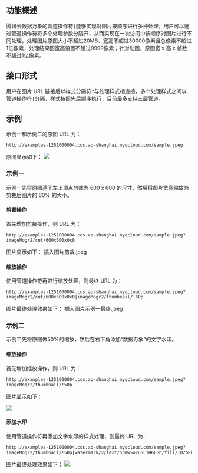 ## 功能概述
腾讯云数据万象的管道操作符`|`能够实现对图片按顺序进行多种处理。用户可以通过管道操作符将多个处理参数分隔开，从而实现在一次访问中按顺序对图片进行不同处理。处理图片原图大小不超过20MB、宽高不超过30000像素且总像素不超过1亿像素，处理结果图宽高设置不超过9999像素；针对动图，原图宽 x 高 x 帧数不超过1亿像素。

## 接口形式
用户在图片 URL 链接后以样式分隔符`?`与处理样式相连接，多个处理样式之间以管道操作符`|`分隔，样式按照先后顺序执行，目前最多支持三层管道。

## 示例
示例一和示例二的原图 URL 为：
```
http://examples-1251000004.cos.ap-shanghai.myqcloud.com/sample.jpeg
```

原图显示如下： 
![](https://main.qcloudimg.com/raw/52e4147a6febbc589505c67973edb394.png)

### 示例一
示例一先将原图基于左上顶点剪裁为 600 x 600 的尺寸，然后将图片宽高缩放为剪裁后图片的 60% 的大小。

#### 剪裁操作
首先增加剪裁操作，则 URL 为：
```
http://examples-1251000004.cos.ap-shanghai.myqcloud.com/sample.jpeg?imageMogr2/cut/600x600x0x0
```

图片显示如下：
插入图片剪裁.jpeg

#### 缩放操作
使用管道操作符再进行缩放处理，则最终 URL 为：

```
http://examples-1251000004.cos.ap-shanghai.myqcloud.com/sample.jpeg?imageMogr2/cut/600x600x0x0|imageMogr2/thumbnail/!60p
```

图片最终处理效果如下：
插入图片示例一最终.jpeg


### 示例二 
示例二先将原图做50%的缩放，然后在右下角添加“数据万象”的文字水印。

#### 缩放操作

首先增加缩放操作，则 URL 为：
```
http://examples-1251000004.cos.ap-shanghai.myqcloud.com/sample.jpeg?imageMogr2/thumbnail/!50p
```

图片显示如下：

![](https://main.qcloudimg.com/raw/f6ab90d8bb2cc1faa1aa3467216c450d.jpg)

#### 添加水印

使用管道操作符再添加文字水印的样式处理，则最终 URL 为：
```
http://examples-1251000004.cos.ap-shanghai.myqcloud.com/sample.jpeg?imageMogr2/thumbnail/!50p|watermark/2/text/5pWw5o2u5LiH6LGh/fill/I0ZGRkZGRg==/fontsize/30/dx/20/dy/20
```

图片最终处理效果如下： 
![](https://main.qcloudimg.com/raw/61567af609b9f9dd93fe49b22825d3d0.jpg)

